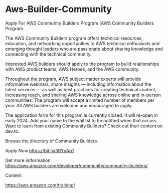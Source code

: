 # Aws-Builder-Community
Apply For AWS Community Builders Program |AWS Community Builders Program

The AWS Community Builders program offers technical resources, education, and networking opportunities to AWS technical enthusiasts and emerging thought leaders who are passionate about sharing knowledge and connecting with the technical community.

Interested AWS builders should apply to the program to build relationships with AWS product teams, AWS Heroes, and the AWS community.

Throughout the program, AWS subject matter experts will provide informative webinars, share insights — including information about the latest services — as well as best practices for creating technical content, increasing reach, and sharing AWS knowledge across online and in-person communities. The program will accept a limited number of members per year. All AWS builders are welcome and encouraged to apply.

The application form for this program is currently closed. It will re-open in early 2024. Add your name to the waitlist to be notified when that occurs.
Want to learn from existing Community Builders? Check out their content on dev.to.

Browse the directory of Community Builders.

Apply Now https://bit.ly/3RYxAq7

Get more imformation   https://aws.amazon.com/developer/community/community-builders/


Content

https://aws.amazon.com/training/
